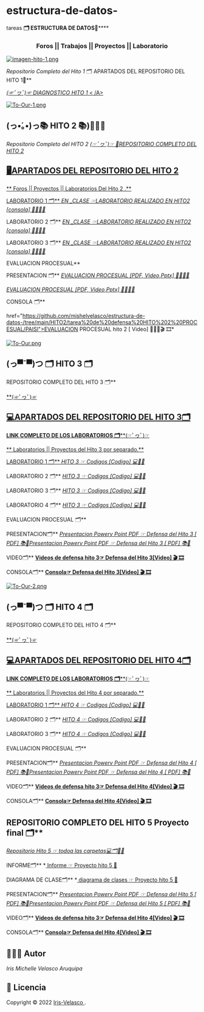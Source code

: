# estructura-de-datos-
tareas
**🗂️  ESTRUCTURA DE DATOS📁******
<h3 align="center">Foros || Trabajos || Proyectos || Laboratorio </h3>


[![imagen-hito-1.png](https://i.postimg.cc/jj8hwZmy/imagen-hito-1.png)](https://postimg.cc/mcH9KNbr)

*Repositorio Completo del Hito 1*
 🗂️  APARTADOS DEL REPOSITORIO DEL HITO 1📁**

<A href="https://github.com/mishelvelasco/estructura-de-datos-/tree/main/HITO1"> *(☞ﾟヮﾟ)☞ DIAGNOSTICO HITO 1*   < /A>


[![To-Our-1.png](https://i.postimg.cc/ZRbxVPTH/To-Our-1.png)](https://postimg.cc/5HrztCQQ)

##  (っ•́｡•́)っ📚 HITO 2 📚)👩🏻‍💻

*Repositorio Completo del HITO 2*
<A href="https://github.com/mishelvelasco/estructura-de-datos-/tree/main/HITO2">
*(☞ﾟヮﾟ)☞ 📁REPOSITORIO COMPLETO DEL HITO 2* 

##  ​🖥️​ APARTADOS DEL REPOSITORIO DEL HITO 2

** Foros || Proyectos || Laboratorios Del Hito 2 .**

 LABORATORIO 1 🗂️​**   </A>
*<A href="https://github.com/mishelvelasco/estructura-de-datos-/tree/main/HITO2/laboratorio/Lap%201%20clase">EN _CLASE ☞LABORATORIO REALIZADO EN  HITO2 [consola] 👩🏻‍💻📁  </A>*

 LABORATORIO 2 🗂️​**   </A>
*<A href="https://github.com/mishelvelasco/estructura-de-datos-/tree/main/HITO2/laboratorio/lap%202%20clase">EN _CLASE ☞LABORATORIO REALIZADO EN  HITO2 [consola] 👩🏻‍💻📁  </A>*

 LABORATORIO 3 🗂️​**   </A>
*<A href="https://github.com/mishelvelasco/estructura-de-datos-/tree/main/HITO2/laboratorio/Lap%203%20tarea">EN _CLASE ☞LABORATORIO REALIZADO EN  HITO2 [consola] 👩🏻‍💻📁  </A>*

EVALUACION PROCESUAL**

 PRESENTACION 🗂️​**   </A>
*<A href="https://github.com/mishelvelasco/estructura-de-datos-/blob/main/HITO2/tarea%20de%20defensa%20HITO%202%20PROCESUAL/PROCESUAL%20HITO2%20PRESENTACION%20ESTRUCTURA%20DE%20DATOS.pdf">EVALUACION PROCESUAL  [PDF, Video,Pptx] 👩🏻‍💻📁  </A>*

*<A href="https://github.com/mishelvelasco/estructura-de-datos-/blob/main/HITO2/tarea%20de%20defensa%20HITO%202%20PROCESUAL/PROCESUAL%20HITO2%20PRESENTACION%20ESTRUCTURA%20DE%20DATOS.pptx">EVALUACION PROCESUAL  [PDF, Video,Pptx] 👩🏻‍💻📁  </A>*


CONSOLA 🗂️​**   </A>

href="https://github.com/mishelvelasco/estructura-de-datos-/tree/main/HITO2/tarea%20de%20defensa%20HITO%202%20PROCESUAL/PAISl">EVALUACION PROCESUAL hito 2   [ Video] 👩🏻‍💻​🎬 🎞️​</A>*


[![To-Our.png](https://i.postimg.cc/506sqq9z/To-Our.png)](https://postimg.cc/VrP9ztCs)

##  (っ▀¯▀)つ 🗂️​ HITO 3 🗂️

REPOSITORIO COMPLETO DEL HITO 3 🗂️​**   </A>

<A href="https://github.com/mishelvelasco/estructura-de-datos-/tree/main/HITO3"> **(☞ﾟヮﾟ)☞

##  ​💻​​ APARTADOS DEL REPOSITORIO DEL HITO 3​🗂️​​

**LINK COMPLETO DE LOS LABORATORIOS 🗂️​**   </A>
<A href="https://github.com/mishelvelasco/estructura-de-datos-/tree/main/HITO3/LABORATORIO"> **(☞ﾟヮﾟ)☞

** Laboratorios || Proyectos del Hito 3 por separado.**

 LABORATORIO 1 🗂️​**   </A>
*<A href="https://github.com/mishelvelasco/estructura-de-datos-/tree/main/HITO3/LABORATORIO/LAB%201"> HITO 3 ☞ Codigos [Codigo] 💻👩🏻‍</A>*

LABORATORIO 2 🗂️​**   </A>
*<A href="https://github.com/mishelvelasco/estructura-de-datos-/tree/main/HITO3/LABORATORIO/LAB2"> HITO 3 ☞ Codigos [Codigo] 💻👩🏻‍</A>*

 LABORATORIO 3 🗂️​**   </A>
*<A href="https://github.com/mishelvelasco/estructura-de-datos-/tree/main/HITO3/LABORATORIO/LAB3"> HITO 3 ☞ Codigos [Codigo] 💻👩🏻‍</A>*

 LABORATORIO 4 🗂️​**   </A>
*<A href="https://github.com/mishelvelasco/estructura-de-datos-/tree/main/HITO3/LABORATORIO/LAB4"> HITO 3 ☞ Codigos [Codigo] 💻👩🏻‍</A>*

 EVALUACION PROCESUAL 🗂️​**   </A>

 PRESENTACION🗂️​**   </A>
*<A href="https://github.com/mishelvelasco/estructura-de-datos-/blob/main/HITO3/EXAMEN%20PROCESUAL/PRESENTACION%20PROCESUAL.pptx">Presentacion Powerv Point PDF ☞ Defensa del Hito 3 [ PDF] ​📚📖​</A>*
*<A href="https://github.com/mishelvelasco/estructura-de-datos-/blob/main/HITO3/EXAMEN%20PROCESUAL/presentaci%C3%B3n%20HITO%203.pdf">Presentacion Powerv Point PDF ☞ Defensa del Hito 3 [ PDF] ​📚📖​</A>*

VIDEO🗂️​**   </A>
**<A href="https://github.com/mishelvelasco/estructura-de-datos-/blob/main/HITO3/EXAMEN%20PROCESUAL/VIDEO%20HITO%203.txt
">Videos de defensa hito 3☞ Defensa del Hito 3[Video] ​🎬 🎞️​</A>**

CONSOLA🗂️​**   </A>
**<A href="https://github.com/mishelvelasco/estructura-de-datos-/tree/main/HITO3/EXAMEN%20PROCESUAL/PilaDeClientes
">Consola☞ Defensa del Hito 3[Video] ​🎬 🎞️​</A>**

[![To-Our-2.png](https://i.postimg.cc/j2sNsRWh/To-Our-2.png)](https://postimg.cc/BLVtp9B8)

##  (っ▀¯▀)つ 🗂️​ HITO 4 🗂️

REPOSITORIO COMPLETO DEL HITO 4 🗂️​**   </A>

<A href="https://github.com/mishelvelasco/estructura-de-datos-/tree/main/HITO%204"> **(☞ﾟヮﾟ)☞

##  ​💻​​ APARTADOS DEL REPOSITORIO DEL HITO 4​🗂️​​

**LINK COMPLETO DE LOS LABORATORIOS 🗂️​**   </A>
<A href="https://github.com/mishelvelasco/estructura-de-datos-/tree/main/HITO%204/LABORATORIOS"> **(☞ﾟヮﾟ)☞

** Laboratorios || Proyectos del Hito 4 por separado.**

 LABORATORIO 1 🗂️​**   </A>
*<A href="https://github.com/mishelvelasco/estructura-de-datos-/tree/main/HITO%204/LABORATORIOS/LAB1"> HITO 4 ☞ Codigos [Codigo] 💻👩🏻‍</A>*

LABORATORIO 2 🗂️​**   </A>
*<A href="https://github.com/mishelvelasco/estructura-de-datos-/tree/main/HITO%204/LABORATORIOS/LAB2"> HITO 4 ☞ Codigos [Codigo] 💻👩🏻‍</A>*

 LABORATORIO 3 🗂️​**   </A>
*<A href="https://github.com/mishelvelasco/estructura-de-datos-/tree/main/HITO%204/LABORATORIOS/LAB3"> HITO 4 ☞ Codigos [Codigo] 💻👩🏻‍</A>*

 EVALUACION PROCESUAL 🗂️​**   </A>

 PRESENTACION🗂️​**   </A>
*<A href="https://github.com/mishelvelasco/estructura-de-datos-/blob/main/HITO%204/PRACTICA%20PROCESUAL/PRESENTACION%20ESTRUCTURA%20HITO%204.pptx">Presentacion Powerv Point PDF ☞ Defensa del Hito 4 [ PDF] ​📚📖​</A>*
*<A href="https://github.com/mishelvelasco/estructura-de-datos-/blob/main/HITO%204/PRACTICA%20PROCESUAL/presentacion%20hito%204.pdf">Presentacion Powerv Point PDF ☞ Defensa del Hito 4 [ PDF] ​📚📖​</A>*

VIDEO🗂️​**   </A>
**<A href="https://github.com/mishelvelasco/estructura-de-datos-/blob/main/HITO%204/PRACTICA%20PROCESUAL/VIDEO%20HITO%204.txt
">Videos de defensa hito 3☞ Defensa del Hito 4[Video] ​🎬 🎞️​</A>**

CONSOLA🗂️​**   </A>
**<A href="https://github.com/mishelvelasco/estructura-de-datos-/tree/main/HITO%204/PRACTICA%20PROCESUAL/procesual_hito4
">Consola☞ Defensa del Hito 4[Video] ​🎬 🎞️​</A>**



## REPOSITORIO COMPLETO DEL HITO 5 Proyecto final  🗂️​**   </A>

*<A href="https://github.com/mishelvelasco/estructura-de-datos-/tree/main/HITO5/proyecto%20finall">Repositorio Hito 5 ☞  todoa las carpetas💻​🗂️​​👩🏻‍</A>*

INFORME🗂️​**   </A>
 *<A href="https://github.com/mishelvelasco/estructura-de-datos-/blob/main/HITO5/proyecto%20final/informe%20del%20proyecto%20hito%205.pdf"> Informe  ☞ Proyecto hito 5 📄​ </A>
 
DIAGRAMA DE CLASE🗂️​**   </A>
  *<A href="https://github.com/mishelvelasco/estructura-de-datos-/blob/main/HITO5/proyecto%20final/LINK%20DIAGRAMA.txt"> diagrama de clases  ☞ Proyecto hito 5 📄​ </A>

 PRESENTACION🗂️​**   </A>
*<A href="https://github.com/mishelvelasco/estructura-de-datos-/blob/main/HITO5/proyecto%20final/ESTRUCTURA%20DE%20DATOS%20BIBLIOTECA%20hito%205%20presentacion.pdf">Presentacion Powerv Point PDF ☞ Defensa del Hito 5 [ PDF] ​📚📖​</A>*
*<A href="https://github.com/mishelvelasco/estructura-de-datos-/blob/main/HITO5/proyecto%20final/ESTRUCTURA%20DE%20DATOS%20BIBLIOTECA%20presentacion%20hito%205%20(1).pptx">Presentacion Powerv Point PDF ☞ Defensa del Hito 5 [ PDF] ​📚📖​</A>*

VIDEO🗂️​**   </A>
**<A href="https://github.com/mishelvelasco/estructura-de-datos-/blob/main/HITO5/proyecto%20final/video%20del%20proyecto.txt
">Videos de defensa hito 3☞ Defensa del Hito 4[Video] ​🎬 🎞️​</A>**

CONSOLA🗂️​**   </A>
**<A href="https://github.com/mishelvelasco/estructura-de-datos-/tree/main/HITO5/proyecto%20final/Proyecto_X
">Consola☞ Defensa del Hito 4[Video] ​🎬 🎞️​</A>**



##  🧑🏻‍💻 Autor

*Iris Michelle Velasco Aruquipa*


##  📝 Licencia

Copyright © 2022 [ Iris-Velasco ](https://github.com/mishelvelasco?tab=repositories).

